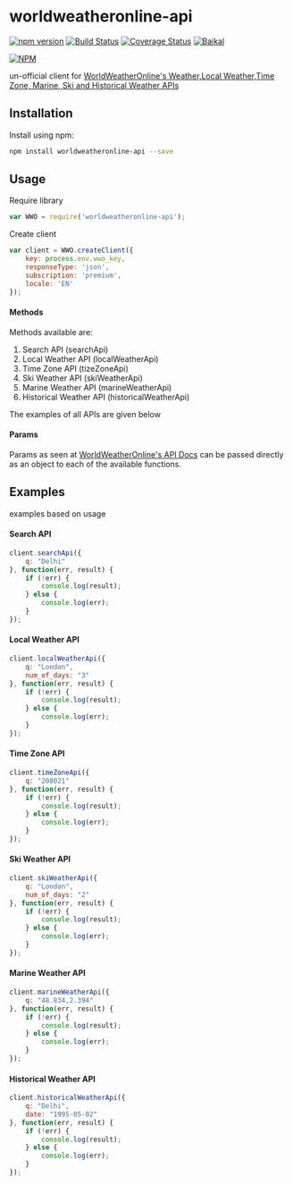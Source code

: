 # worldweatheronline-api
[![npm version](https://badge.fury.io/js/worldweatheronline-api.svg)](https://badge.fury.io/js/worldweatheronline-api)
[![Build Status](https://travis-ci.org/Rohithzr/worldweatheronline-api.svg?branch=master)](https://travis-ci.org/Rohithzr/worldweatheronline-api)
[![Coverage Status](https://coveralls.io/repos/github/Rohithzr/worldweatheronline-api/badge.svg?branch=master)](https://coveralls.io/github/Rohithzr/worldweatheronline-api?branch=master)
[![Baikal](https://baikal.io/badges/Rohithzr/worldweatheronline-api)](https://baikal.io/Rohithzr/worldweatheronline-api)

[![NPM](https://nodei.co/npm/worldweatheronline-api.png)](https://nodei.co/npm/worldweatheronline-api/)

un-official client for [WorldWeatherOnline's Weather,Local Weather,Time Zone, Marine, Ski and Historical Weather APIs](http://developer.worldweatheronline.com/api/)

## Installation
Install using npm:
```sh
npm install worldweatheronline-api --save
```

## Usage
Require library
```javascript
var WWO = require('worldweatheronline-api');
```
Create client
```javascript
var client = WWO.createClient({
    key: process.env.wwo_key,
    responseType: 'json',
    subscription: 'premium',
    locale: 'EN'
});
```
#### Methods
Methods available are: 

1. Search API (searchApi)
2. Local Weather API (localWeatherApi)
3. Time Zone API (tizeZoneApi)
4. Ski Weather API (skiWeatherApi)
5. Marine Weather API (marineWeatherApi)
6. Historical Weather API (historicalWeatherApi)
 
The examples of all APIs are given below

#### Params
Params as seen at [WorldWeatherOnline's API Docs](http://developer.worldweatheronline.com/api/) can be passed directly as an object to each of the available functions.

## Examples
examples based on usage
#### Search API
```javascript
client.searchApi({
    q: "Delhi"
}, function(err, result) {
    if (!err) {
        console.log(result);
    } else {
        console.log(err);
    }
});
```
#### Local Weather API
```javascript
client.localWeatherApi({
    q: "London",
    num_of_days: "3"
}, function(err, result) {
    if (!err) {
        console.log(result);
    } else {
        console.log(err);
    }
});
```
#### Time Zone API
```javascript
client.timeZoneApi({
    q: "208021"
}, function(err, result) {
    if (!err) {
        console.log(result);
    } else {
        console.log(err);
    }
});
```
#### Ski Weather API
```javascript
client.skiWeatherApi({
    q: "London",
    num_of_days: "2"
}, function(err, result) {
    if (!err) {
        console.log(result);
    } else {
        console.log(err);
    }
});
```
#### Marine Weather API
```javascript
client.marineWeatherApi({
    q: "48.834,2.394"
}, function(err, result) {
    if (!err) {
        console.log(result);
    } else {
        console.log(err);
    }
});
```
#### Historical Weather API
```javascript
client.historicalWeatherApi({
    q: "Delhi",
    date: "1995-05-02"
}, function(err, result) {
    if (!err) {
        console.log(result);
    } else {
        console.log(err);
    }
});
```

